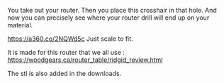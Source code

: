 You take out your router.
Then you place this crosshair in that hole.
And now you can precisely see where your router drill will end up on your material.

https://a360.co/2NQWd5c
Just scale to fit.

It is made for this router that we all use :
https://woodgears.ca/router_table/ridgid_review.html


The stl is also added in the downloads.
